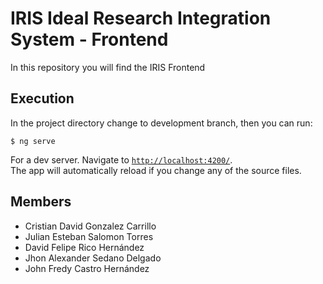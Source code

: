 # IRIS Ideal Research Integration System - Frontend

In this repository you will find the IRIS Frontend


## Execution

In the project directory change to development branch, then you can run:

`$ ng serve`

For a dev server. Navigate to [`http://localhost:4200/`](http://localhost:4200).<br>
The app will automatically reload if you change any of the source files.


## Members
* Cristian David Gonzalez Carrillo
* Julian Esteban Salomon Torres
* David Felipe Rico Hernández
* Jhon Alexander Sedano Delgado
* John Fredy Castro Hernández
